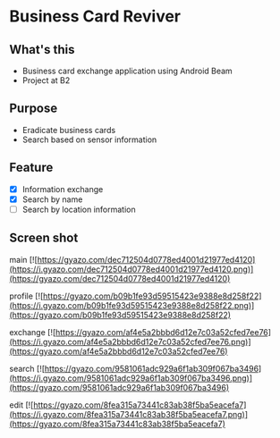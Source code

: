 # Business Card Reviver

## What's this

- Business card exchange application using Android Beam  
- Project at B2

## Purpose

- Eradicate business cards
- Search based on sensor information

## Feature

- [x] Information exchange
- [x] Search by name
- [ ] Search by location information

## Screen shot

main
[![https://gyazo.com/dec712504d0778ed4001d21977ed4120](https://i.gyazo.com/dec712504d0778ed4001d21977ed4120.png)](https://gyazo.com/dec712504d0778ed4001d21977ed4120)

profile
[![https://gyazo.com/b09b1fe93d59515423e9388e8d258f22](https://i.gyazo.com/b09b1fe93d59515423e9388e8d258f22.png)](https://gyazo.com/b09b1fe93d59515423e9388e8d258f22)

exchange
[![https://gyazo.com/af4e5a2bbbd6d12e7c03a52cfed7ee76](https://i.gyazo.com/af4e5a2bbbd6d12e7c03a52cfed7ee76.png)](https://gyazo.com/af4e5a2bbbd6d12e7c03a52cfed7ee76)

search
[![https://gyazo.com/9581061adc929a6f1ab309f067ba3496](https://i.gyazo.com/9581061adc929a6f1ab309f067ba3496.png)](https://gyazo.com/9581061adc929a6f1ab309f067ba3496)

edit
[![https://gyazo.com/8fea315a73441c83ab38f5ba5eacefa7](https://i.gyazo.com/8fea315a73441c83ab38f5ba5eacefa7.png)](https://gyazo.com/8fea315a73441c83ab38f5ba5eacefa7)
